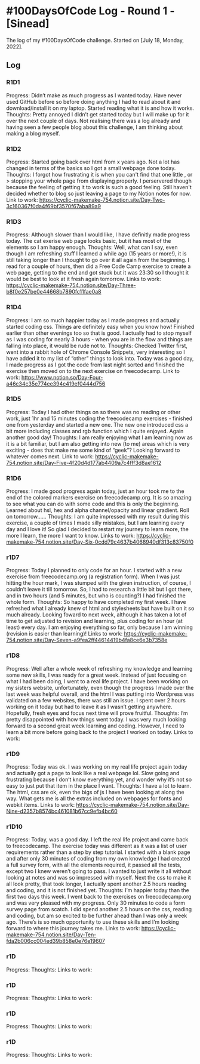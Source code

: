 # #100DaysOfCode Log - Round 1 - [Sinead]

The log of my #100DaysOfCode challenge. Started on [July 18, Monday, 2022].

## Log

### R1D1 
Progress: Didn’t make as much progress as I wanted today.  Have never used GitHub before so before doing anything I had to read about it and download/install it on my laptop.  Started reading what it is and how it works.
Thoughts: Pretty annoyed I didn’t get started today but I will make up for it over the next couple of days.  Not realising there was a log already and having seen a few people blog about this challenge, I am thinking about making a blog myself.
### R1D2
Progress: Started going back over html from x years ago.  Not a lot has changed in terms of the basics so I got a small webpage done today.
Thoughts: I forgot how frustrating it is when you can't find that one little , or > stopping your whole page from displaying properly.  I perservered though because the feeling of getting it to work is such a good feeling.  Still haven't decided whether to blog so just leaving a page to my Notion notes for now.
Link to work: https://cyclic-makemake-754.notion.site/Day-Two-3c160367f0da4f69bf3570f67aba89a9
### R1D3
Progress: Although slower than I would like, I have definitly made progress today.  The cat exerise web page looks basic, but it has most of the elements so I am happy enough.
Thoughts: Well, what can I say, even though I am refreshing stuff I learned a while ago (15 years or more!), it is still taking longer than I thought to go over it all again from the beginning.  I read for a couple of hours, then did a Free Code Camp exercise to create a web page, getting to the end and got stuck but it was 23:30 so I thought it would be best to look at it fresh again tomorrow.
Links to work: https://cyclic-makemake-754.notion.site/Day-Three-b8f0e257be0e44668b7890fc11fae0a8
### R1D4
Progress: I am so much happier today as I made progress and actually started coding css.  Things are definitely easy when you know how!  Finished earlier than other evenings too so that is good.  I actually had to stop myself as I was coding for nearly 3 hours - when you are in the flow and things are falling into place, it would be rude not to.
Thoughts: Checked Twitter first, went into a rabbit hole of Chrome Console Snippets, very interesting so I have added it to my list of “other” things to look into.  Today was a good day, I made progress as  I got the code from last night sorted and finished the exercise then moved on to the next exercise on freecodecamp.
Link to work: https://www.notion.so/Day-Four-a46c34c35e774ee394c419ef0444d756
### R1D5
Progress: Today I had other things on so there was no reading or other work, just 1hr and 15 minutes coding the freecodecamp exercises - finished one from yesterday and started a new one.  The new one introduced css a bit more including classes and rgb function which I quite enjoyed.  Again another good day!
Thoughts: I am really enjoying what I am learning now as it is a bit familiar, but I am also getting into new (to me) areas which is very exciting - does that make me some kind of “geek”?  Looking forward to whatever comes next.
Link to work: https://cyclic-makemake-754.notion.site/Day-Five-4f20d4d177ab4409a7c4fff3d8ae1612
### R1D6
Progress: I made good progress again today, just an hour took me to the end of the colored markers exercise on freecodecamp.org.  It is so amazing to see what you can do with some code and this is only the beginning.  Learned about hsl, hex and alpha channel/opacity and linear gradient.  Roll on tomorrow……
Thoughts: I am quite impressed with my result during this exercise, a couple of times I made silly mistakes, but I am learning every day and I love it!  So glad I decided to restart my journey to learn more, the more I learn, the more I want to know.
Links to work: https://cyclic-makemake-754.notion.site/Day-Six-0cdd79c4637b4068940df313c83750f0
### r1D7
Progress: Today I planned to only code for an hour.  I started with a new exercise from freecodecamp.org (a registration form).  When I was just hitting the hour mark, I was stumped with the given instruction, of course, I couldn’t leave it till tomorrow.  So, I had to research a little bit but I got there, and in two hours (and 5 minutes, but who is counting?) I had finished the whole form.
Thoughts: So happy to have completed my first week.  I have refreshed what I already knew of html and stylesheets but have built on it so much already.  Looking foward to next week, although it has taken a lot of time to get adjusted to revision and learning, plus coding for an hour (at least) every day.  I am enjoying everything so far, only because I am winning (revision is easier than learning)!
Links to work: https://cyclic-makemake-754.notion.site/Day-Seven-a9fea2ff44614419b4fa8ce6e3b7358e
### r1D8
Progress: Well after a whole week of refreshing my knowledge and learning some new skills, I was ready for a great week.  Instead of just focusing on what I had been doing, I went to a real life project.  I have been working on my sisters website, unfortunately, even though the progress I made over the last week was helpful overall, and the html I was putting into Wordpress was validated on a few websites, there was still an issue.  I spent over 2 hours working on it today but had to leave it as I wasn’t getting anywhere.  Hopefully, fresh eyes and focus next time will prove fruitful.
Thoughts: I’m pretty disappointed with how things went today.  I was very much looking forward to a second great week learning and coding.  However, I need to learn a bit more before going back to the project I worked on today.
Links to work: 
### r1D9
Progress: Today was ok.  I was working on my real life project again today and actually got a page to look like a real webpage lol.  Slow going and frustrating because I don’t know everything yet, and wonder why it’s not so easy to just put that item in the place I want.
Thoughts: I have a lot to learn.  The html, css are ok, even the bigs of js I have been looking at along the way.  What gets me is all the extras included on webpages for fonts and webkit items.
Links to work: https://cyclic-makemake-754.notion.site/Day-Nine-d2357b8574bc461081b67cc9efb4bc60
### r1D10
Progress: Today, was a good day.  I left the real life project and came back to freecodecamp.  The exercise today was different as it was a list of user requirements rather than a step by step tutorial.  I started with a blank page and after only 30 minutes of coding from my own knowledge I had created a full survey form, with all the elements required, it passed all the tests, except two I knew weren’t going to pass.  I wanted to just write it all without looking at notes and was so impressed with myself.  Next the css to make it all look pretty, that took longer, I actually spent another 2.5 hours reading and coding, and it is not finished yet.
Thoughts: I’m happier today than the first two days this week.  I went back to the exercises on freecodecamp.org and was very pleased with my progress.  Only 30 minutes to code a form survey page from scatch.  I did spend another 2.5 hours on the css, reading and coding, but am so excited to be further ahead than I was only a week ago.  There’s is so much opportunity to use these skills and I’m looking forward to where this journey takes me.
Links to work: https://cyclic-makemake-754.notion.site/Day-Ten-fda2b006cc004ed39b858e0e76e19607
### r1D
Progress: 
Thoughts: 
Links to work: 
### r1D
Progress: 
Thoughts: 
Links to work: 
### r1D
Progress: 
Thoughts: 
Links to work: 
### r1D
Progress: 
Thoughts: 
Links to work: 
